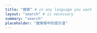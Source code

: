 ```yaml
---
title: "搜索" # in any language you want
layout: "search" # is necessary
summary: "search"
placeholder: "搜索框中的提示语"
---
```

